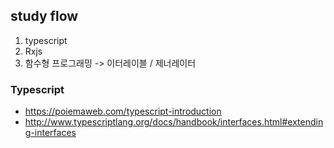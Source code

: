 ## study flow

1. typescript
2. Rxjs
3. 함수형 프로그래밍 -> 이터레이블 / 제너레이터

### Typescript

- https://poiemaweb.com/typescript-introduction
- http://www.typescriptlang.org/docs/handbook/interfaces.html#extending-interfaces
